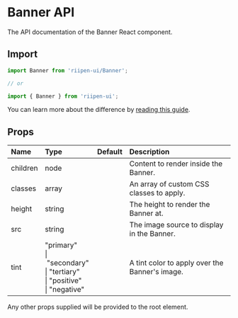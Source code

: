 <!--- This documentation is automatically generated, do not try to edit it. -->

# Banner API

<p class="description">The API documentation of the Banner React component.</p>

## Import

```js
import Banner from 'riipen-ui/Banner';

// or

import { Banner } from 'riipen-ui';
```

You can learn more about the difference by [reading this guide](/guides/bundle-size).

## Props

| Name | Type | Default | Description |
|:-----|:-----|:--------|:------------|
| <span class="prop-name">children</span> | <span class="prop-type">node</span> |  | Content to render inside the Banner. |
| <span class="prop-name">classes</span> | <span class="prop-type">array</span> |  | An array of custom CSS classes to apply. |
| <span class="prop-name">height</span> | <span class="prop-type">string</span> |  | The height to render the Banner at. |
| <span class="prop-name">src</span> | <span class="prop-type">string</span> |  | The image source to display in the Banner. |
| <span class="prop-name">tint</span> | <span class="prop-type">"primary"<br>&#124;&nbsp;"secondary"<br>&#124;&nbsp;"tertiary"<br>&#124;&nbsp;"positive"<br>&#124;&nbsp;"negative"</span> |  | A tint color to apply over the Banner's image. |


Any other props supplied will be provided to the root element.